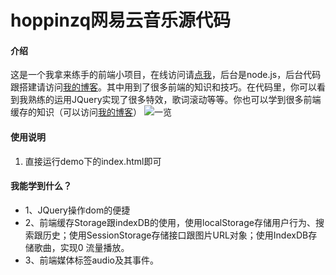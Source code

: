 # hoppinzq网易云音乐源代码

#### 介绍
这是一个我拿来练手的前端小项目，在线访问请[点我](http://1.15.232.156:1234/test/index.html)，后台是node.js，后台代码跟搭建请访问[我的博客](http://hoppinzq.com/blog/blog.html/103/12/25/554/2)。其中用到了很多前端的知识和技巧。在代码里，你可以看到我熟练的运用JQuery实现了很多特效，歌词滚动等等。你也可以学到很多前端缓存的知识（可以访问[我的博客](https://blog.csdn.net/qq_41544289/article/details/118894495)）
![一览](https://images.gitee.com/uploads/images/2021/0917/233049_91a27a4d_5294558.png "4ed23eac67f606badc39c0d758fbc7f.png")

#### 使用说明

1.  直接运行demo下的index.html即可

#### 我能学到什么？
+ 1、JQuery操作dom的便捷
+ 2、前端缓存Storage跟indexDB的使用，使用localStorage存储用户行为、搜索跟历史；使用SessionStorage存储接口跟图片URL对象；使用IndexDB存储歌曲，实现0
流量播放。
+ 3、前端媒体标签audio及其事件。
